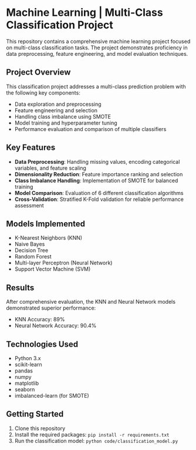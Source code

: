 # Machine Learning | Multi-Class Classification Project

This repository contains a comprehensive machine learning project focused on multi-class classification tasks. The project demonstrates proficiency in data preprocessing, feature engineering, and model evaluation techniques.

## Project Overview

This classification project addresses a multi-class prediction problem with the following key components:

- Data exploration and preprocessing
- Feature engineering and selection
- Handling class imbalance using SMOTE
- Model training and hyperparameter tuning
- Performance evaluation and comparison of multiple classifiers

## Key Features

- **Data Preprocessing**: Handling missing values, encoding categorical variables, and feature scaling
- **Dimensionality Reduction**: Feature importance ranking and selection
- **Class Imbalance Handling**: Implementation of SMOTE for balanced training
- **Model Comparison**: Evaluation of 6 different classification algorithms
- **Cross-Validation**: Stratified K-Fold validation for reliable performance assessment

## Models Implemented

- K-Nearest Neighbors (KNN)
- Naive Bayes
- Decision Tree
- Random Forest
- Multi-layer Perceptron (Neural Network)
- Support Vector Machine (SVM)

## Results

After comprehensive evaluation, the KNN and Neural Network models demonstrated superior performance:
- KNN Accuracy: 89%
- Neural Network Accuracy: 90.4%


## Technologies Used

- Python 3.x
- scikit-learn
- pandas
- numpy
- matplotlib
- seaborn
- imbalanced-learn (for SMOTE)

## Getting Started

1. Clone this repository
2. Install the required packages: `pip install -r requirements.txt`
3. Run the classification model: `python code/classification_model.py`
